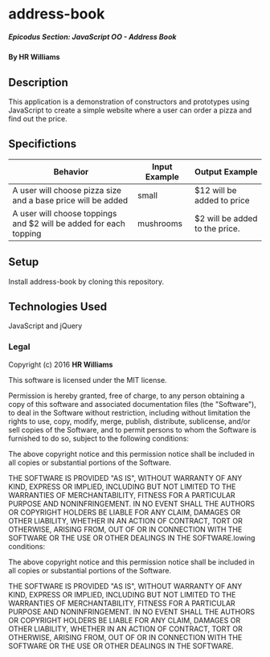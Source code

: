 # address-book

##### Epicodus Section: JavaScript OO - Address Book

#### By HR Williams

## Description

This application is a demonstration of constructors and prototypes using JavaScript to create a simple website where a user can order a pizza and find out the price.


## Specifictions
Behavior  | Input Example | Output Example
------------- | ------------- | -------------
A user will choose pizza size and a base price will be added | small | $12 will be added to price
A user will choose toppings and $2 will be added for each topping | mushrooms | $2 will be added to the price.

## Setup

Install address-book by cloning this repository.


## Technologies Used

JavaScript and jQuery

### Legal

Copyright (c) 2016 **HR Williams**

This software is licensed under the MIT license.

Permission is hereby granted, free of charge, to any person obtaining a copy
of this software and associated documentation files (the "Software"), to deal
in the Software without restriction, including without limitation the rights
to use, copy, modify, merge, publish, distribute, sublicense, and/or sell
copies of the Software, and to permit persons to whom the Software is
furnished to do so, subject to the following conditions:

The above copyright notice and this permission notice shall be included in
all copies or substantial portions of the Software.

THE SOFTWARE IS PROVIDED "AS IS", WITHOUT WARRANTY OF ANY KIND, EXPRESS OR
IMPLIED, INCLUDING BUT NOT LIMITED TO THE WARRANTIES OF MERCHANTABILITY,
FITNESS FOR A PARTICULAR PURPOSE AND NONINFRINGEMENT. IN NO EVENT SHALL THE
AUTHORS OR COPYRIGHT HOLDERS BE LIABLE FOR ANY CLAIM, DAMAGES OR OTHER
LIABILITY, WHETHER IN AN ACTION OF CONTRACT, TORT OR OTHERWISE, ARISING FROM,
OUT OF OR IN CONNECTION WITH THE SOFTWARE OR THE USE OR OTHER DEALINGS IN
THE SOFTWARE.lowing conditions:

The above copyright notice and this permission notice shall be included in
all copies or substantial portions of the Software.

THE SOFTWARE IS PROVIDED "AS IS", WITHOUT WARRANTY OF ANY KIND, EXPRESS OR
IMPLIED, INCLUDING BUT NOT LIMITED TO THE WARRANTIES OF MERCHANTABILITY,
FITNESS FOR A PARTICULAR PURPOSE AND NONINFRINGEMENT. IN NO EVENT SHALL THE
AUTHORS OR COPYRIGHT HOLDERS BE LIABLE FOR ANY CLAIM, DAMAGES OR OTHER
LIABILITY, WHETHER IN AN ACTION OF CONTRACT, TORT OR OTHERWISE, ARISING FROM,
OUT OF OR IN CONNECTION WITH THE SOFTWARE OR THE USE OR OTHER DEALINGS IN
THE SOFTWARE.
